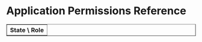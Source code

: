 # Application Permissions Reference

<table border="1">
    <tr>
        <th>State \ Role</th>
    </tr>
</table>